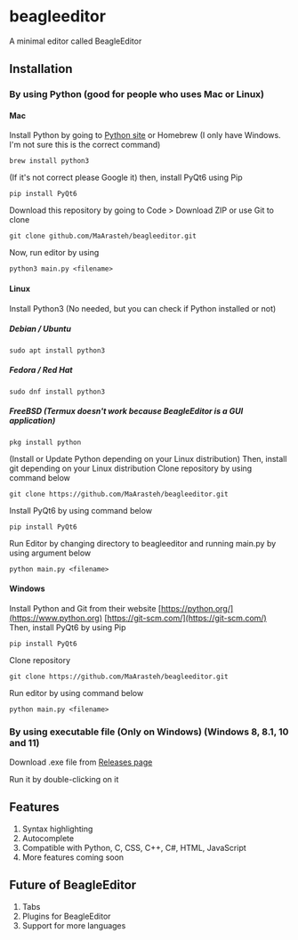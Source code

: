 # beagleeditor
A minimal editor called BeagleEditor
## Installation
### By using Python (good for people who uses Mac or Linux)
#### Mac
Install Python by going to [Python site](https://www.python.org) or Homebrew (I only have Windows. I'm not sure this is the correct command)
```
brew install python3
```
(If it's not correct please Google it)
then, install PyQt6 using Pip
```
pip install PyQt6
```
Download this repository by going to Code > Download ZIP or use Git to clone
```
git clone github.com/MaArasteh/beagleeditor.git
```
Now, run editor by using
```
python3 main.py <filename>
```
#### Linux
Install Python3 (No needed, but you can check if Python installed or not)
##### Debian / Ubuntu
```
sudo apt install python3
```
##### Fedora / Red Hat
```
sudo dnf install python3
```
##### FreeBSD (Termux doesn't work because BeagleEditor is a GUI application)
```
pkg install python
```
(Install or Update Python depending on your Linux distribution)
Then, install git depending on your Linux distribution
Clone repository by using command below
```
git clone https://github.com/MaArasteh/beagleeditor.git
```
Install PyQt6 by using command below
```
pip install PyQt6
```
Run Editor by changing directory to beagleeditor and running main.py by using argument below
```
python main.py <filename>
```
#### Windows
Install Python and Git from their website
[https://python.org/](https://www.python.org)
[https://git-scm.com/](https://git-scm.com/)
Then, install PyQt6 by using Pip
```
pip install PyQt6
```
Clone repository
```
git clone https://github.com/MaArasteh/beagleeditor.git
```
Run editor by using command below
```
python main.py <filename>
```
### By using executable file (Only on Windows) (Windows 8, 8.1, 10 and 11)
Download .exe file from [Releases page](https://github.com/MaArasteh/beagleeditor/releases)

Run it by double-clicking on it
## Features
1. Syntax highlighting
2. Autocomplete
3. Compatible with Python, C, CSS, C++, C#, HTML, JavaScript
4. More features coming soon
## Future of BeagleEditor
1. Tabs
2. Plugins for BeagleEditor
3. Support for more languages
